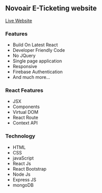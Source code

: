 ## Novoair E-Ticketing website

[Live Website](http://task.mranainfo.com/)

### Features
* Build On Latest React
* Developer Friendly Code
* No JQuery
* Single page application
* Responsive
* Firebase Authentication
* And much more...

### React Features
* JSX
* Components
* Virtual DOM
* React Route
* Context API

### Technology
* HTML
* CSS
* javaScript
* React Js
* React Bootstrap
* Node Js
* Express JS
* mongoDB